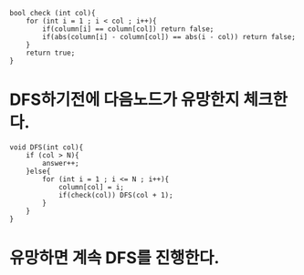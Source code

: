 ```
bool check (int col){
	for (int i = 1 ; i < col ; i++){
		if(column[i] == column[col]) return false;
		if(abs(column[i] - column[col]) == abs(i - col)) return false;
	}
	return true;
}
```

# DFS하기전에 다음노드가 유망한지 체크한다.

```
void DFS(int col){
	if (col > N){
		answer++;
	}else{
		for (int i = 1 ; i <= N ; i++){
			column[col] = i;
			if(check(col)) DFS(col + 1);
		}
	}
}
```

# 유망하면 계속 DFS를 진행한다.
